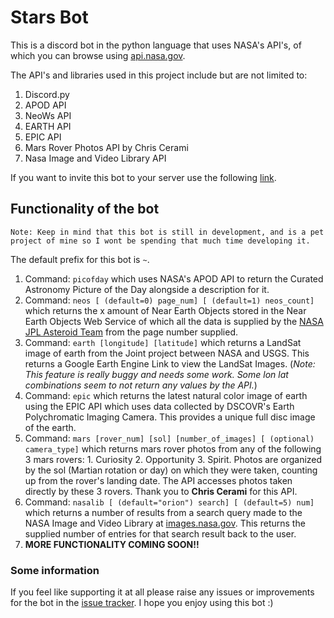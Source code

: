 # Stars Bot
This is a discord bot in the python language that uses NASA's API's, of which you can browse using [api.nasa.gov](https://api.nasa.gov/).

The API's and libraries used in this project include but are not limited to:
1. Discord.py
2. APOD API
3. NeoWs API
4. EARTH API
5. EPIC API
6. Mars Rover Photos API by Chris Cerami
7. Nasa Image and Video Library API

If you want to invite this bot to your server use the following [link](https://discord.com/api/oauth2/authorize?client_id=894305631966756935&permissions=274877933568&scope=bot).

## Functionality of the bot
    Note: Keep in mind that this bot is still in development, and is a pet project of mine so I wont be spending that much time developing it.

The default prefix for this bot is `~`. 
1. Command: `picofday` which uses NASA's APOD API to return the Curated Astronomy Picture of the Day alongside a description for it.
2. Command: `neos [ (default=0) page_num] [ (default=1) neos_count]` which returns the x amount of Near Earth Objects stored in the Near Earth Objects Web Service of which all the data is supplied by the [NASA JPL Asteroid Team](http://neo.jpl.nasa.gov/) from the page number supplied.
3. Command: `earth [longitude] [latitude]` which returns a LandSat image of earth from the Joint project between NASA and USGS. This returns a Google Earth Engine Link to view the LandSat Images. (*Note: This feature is really buggy and needs some work. Some lon lat combinations seem to not return any values by the API.*)
4. Command: `epic` which returns the latest natural color image of earth using the EPIC API which uses data collected by DSCOVR's Earth Polychromatic Imaging Camera. This provides a unique full disc image of the earth.
5. Command: `mars [rover_num] [sol] [number_of_images] [ (optional) camera_type]` which returns mars rover photos from any of the following 3 mars rovers:  1. Curiosity  2. Opportunity  3. Spirit. Photos are organized by the sol (Martian rotation or day) on which they were taken, counting up from the rover's landing date. The API accesses photos taken directly by these 3 rovers. Thank you to **Chris Cerami** for this API.
6. Command: `nasalib [ (default="orion") search] [ (default=5) num]` which returns a number of results from a search query made to the NASA Image and Video Library at [images.nasa.gov](https://images.nasa.gov/#/). This returns the supplied number of entries for that search result back to the user.
7. **MORE FUNCTIONALITY COMING SOON!!**


### Some information

If you feel like supporting it at all please raise any issues or improvements for the bot in the [issue tracker](https://github.com/notd5a-alt/stars-bot/issues/).
I hope you enjoy using this bot :)

